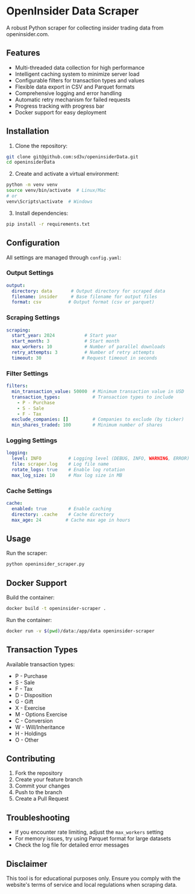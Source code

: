 # OpenInsider Data Scraper

A robust Python scraper for collecting insider trading data from openinsider.com.

## Features

- Multi-threaded data collection for high performance
- Intelligent caching system to minimize server load
- Configurable filters for transaction types and values
- Flexible data export in CSV and Parquet formats
- Comprehensive logging and error handling
- Automatic retry mechanism for failed requests
- Progress tracking with progress bar
- Docker support for easy deployment

## Installation

1. Clone the repository:
```bash
git clone git@github.com:sd3v/openinsiderData.git
cd openinsiderData
```

2. Create and activate a virtual environment:
```bash
python -m venv venv
source venv/bin/activate  # Linux/Mac
# or
venv\Scripts\activate  # Windows
```

3. Install dependencies:
```bash
pip install -r requirements.txt
```

## Configuration

All settings are managed through `config.yaml`:

### Output Settings
```yaml
output:
  directory: data       # Output directory for scraped data
  filename: insider     # Base filename for output files
  format: csv          # Output format (csv or parquet)
```

### Scraping Settings
```yaml
scraping:
  start_year: 2024           # Start year
  start_month: 3             # Start month
  max_workers: 10            # Number of parallel downloads
  retry_attempts: 3          # Number of retry attempts
  timeout: 30               # Request timeout in seconds
```

### Filter Settings
```yaml
filters:
  min_transaction_value: 50000  # Minimum transaction value in USD
  transaction_types:            # Transaction types to include
    - P - Purchase
    - S - Sale
    - F - Tax
  exclude_companies: []         # Companies to exclude (by ticker)
  min_shares_traded: 100        # Minimum number of shares
```

### Logging Settings
```yaml
logging:
  level: INFO          # Logging level (DEBUG, INFO, WARNING, ERROR)
  file: scraper.log    # Log file name
  rotate_logs: true    # Enable log rotation
  max_log_size: 10     # Max log size in MB
```

### Cache Settings
```yaml
cache:
  enabled: true        # Enable caching
  directory: .cache    # Cache directory
  max_age: 24         # Cache max age in hours
```

## Usage

Run the scraper:
```bash
python openinsider_scraper.py
```

## Docker Support

Build the container:
```bash
docker build -t openinsider-scraper .
```

Run the container:
```bash
docker run -v $(pwd)/data:/app/data openinsider-scraper
```

## Transaction Types

Available transaction types:
- P - Purchase
- S - Sale
- F - Tax
- D - Disposition
- G - Gift
- X - Exercise
- M - Options Exercise
- C - Conversion
- W - Will/Inheritance
- H - Holdings
- O - Other

## Contributing

1. Fork the repository
2. Create your feature branch
3. Commit your changes
4. Push to the branch
5. Create a Pull Request

## Troubleshooting

- If you encounter rate limiting, adjust the `max_workers` setting
- For memory issues, try using Parquet format for large datasets
- Check the log file for detailed error messages

## Disclaimer

This tool is for educational purposes only. Ensure you comply with the website's terms of service and local regulations when scraping data.
